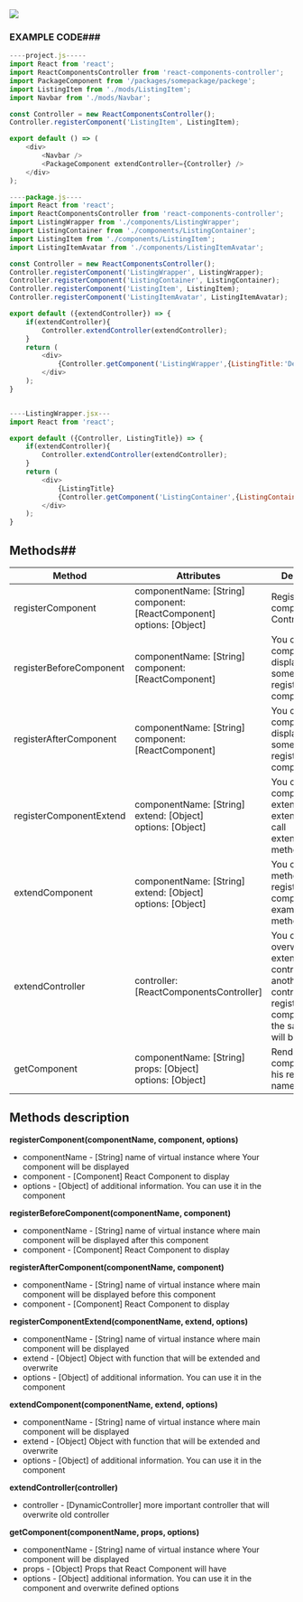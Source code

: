 <img src="https://raw.githubusercontent.com/mprzodala/react-components-controller/master/chart.png">

### EXAMPLE CODE###
```js
----project.js-----
import React from 'react';
import ReactComponentsController from 'react-components-controller';
import PackageComponent from '/packages/somepackage/packege';
import ListingItem from './mods/ListingItem';
import Navbar from './mods/Navbar';

const Controller = new ReactComponentsController();
Controller.registerComponent('ListingItem', ListingItem);

export default () => (
    <div>
        <Navbar />
        <PackageComponent extendController={Controller} />
    </div>
);

----package.js----
import React from 'react';
import ReactComponentsController from 'react-components-controller';
import ListingWrapper from './components/ListingWrapper';
import ListingContainer from './components/ListingContainer';
import ListingItem from './components/ListingItem';
import ListingItemAvatar from './components/ListingItemAvatar';

const Controller = new ReactComponentsController();
Controller.registerComponent('ListingWrapper', ListingWrapper);
Controller.registerComponent('ListingContainer', ListingContainer);
Controller.registerComponent('ListingItem', ListingItem);
Controller.registerComponent('ListingItemAvatar', ListingItemAvatar);

export default ({extendController}) => {
    if(extendController){
        Controller.extendController(extendController);
    }
    return (
        <div>
            {Controller.getComponent('ListingWrapper',{ListingTitle:'Default lising'})}
        </div>
    );
}


----ListingWrapper.jsx---
import React from 'react';

export default ({Controller, ListingTitle}) => {
    if(extendController){
        Controller.extendController(extendController);
    }
    return (
        <div>
            {ListingTitle}
            {Controller.getComponent('ListingContainer',{ListingContainerTitle:'Default lising container title'})}
        </div>
    );
}
```
## Methods##
| Method | Attributes | Description |
|---|---|---|
| registerComponent | componentName: [String] <br/>component: [ReactComponent]<br/>options: [Object] | Register component in Controller |
| registerBeforeComponent | componentName: [String] <br/>component: [ReactComponent] | You can register component to display before some basic register component |
| registerAfterComponent | componentName: [String] <br/>component: [ReactComponent] | You can register component to display after some basic register component |
| registerComponentExtend | componentName: [String] <br/>extend: [Object] <br/>options: [Object] | You can register components extend it will be extended after call extendController method |
| extendComponent | componentName: [String] <br/>extend: [Object] <br/>options: [Object] | You can extend methods of registred components for example render method |
| extendController | controller: [ReactComponentsController] | You can overwrite and extend controller by another controller. All registred component with the same name will be overwrite |
| getComponent | componentName: [String] <br/>props: [Object] <br/>options: [Object] | Render registred component by his registration name |


## Methods description ##
**registerComponent(componentName, component, options)**

* componentName - [String] name of virtual instance where Your component will be displayed
* component - [Component] React Component to display
* options - [Object] of additional information. You can use it in the component


**registerBeforeComponent(componentName, component)**

* componentName - [String] name of virtual instance where main component will be displayed after this component
* component - [Component] React Component to display


**registerAfterComponent(componentName, component)**

* componentName - [String] name of virtual instance where main component will be displayed before this component
* component - [Component] React Component to display

**registerComponentExtend(componentName, extend, options)**

* componentName - [String] name of virtual instance where main component will be displayed
* extend - [Object] Object with function that will be extended and overwrite
* options - [Object] of additional information. You can use it in the component

**extendComponent(componentName, extend, options)**

* componentName - [String] name of virtual instance where main component will be displayed
* extend - [Object] Object with function that will be extended and overwrite
* options - [Object] of additional information. You can use it in the component

**extendController(controller)**

* controller - [DynamicController] more important controller that will overwrite old controller 

**getComponent(componentName, props, options)**

* componentName - [String] name of virtual instance where Your component will be displayed
* props - [Object] Props that React Component will have
* options - [Object] additional information. You can use it in the component and overwrite defined options
